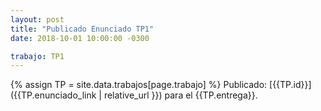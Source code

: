 ```yaml
---
layout: post
title: "Publicado Enunciado TP1"
date: 2018-10-01 10:00:00 -0300

trabajo: TP1
---
```


{% assign TP = site.data.trabajos[page.trabajo] %}
Publicado: [{{TP.id}}]({{TP.enunciado_link | relative_url }}) para el {{TP.entrega}}.
